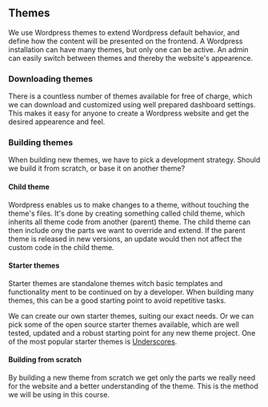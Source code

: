 ## Themes

We use Wordpress themes to extend Wordpress default behavior, and define how the content will be presented on the frontend. A Wordpress installation can have many themes, but only one can be active. An admin can easily switch between themes and thereby the website's appearence.

### Downloading themes
There is a countless number of themes available for free of charge, which we can download and customized using well prepared dashboard settings. This makes it easy for anyone to create a Wordpress website and get the desired appearence and feel.

### Building themes
When building new themes, we have to pick a development strategy. Should we build it from scratch, or base it on another theme?

#### Child theme
Wordpress enables us to make changes to a theme, without touching the theme's files. It's done by creating something called child theme, which inherits all theme code from another (parent) theme. The child theme can then include ony the parts we want to override and extend. If the parent theme is released in new versions, an update would then not affect the custom code in the child theme.

#### Starter themes
Starter themes are standalone themes witch basic templates and functionality ment to be continued on by a developer. When building many themes, this can be a good starting point to avoid repetitive tasks.

We can create our own starter themes, suiting our exact needs. Or we can pick some of the open source starter themes available, which are well tested, updated and a robust starting point for any new theme project. One of the most popular starter themes is [Underscores](http://underscores.me/ "Underscores project").

#### Building from scratch
By building a new theme from scratch we get only the parts we really need for the website and a better understanding of the theme. This is the method we will be using in this course.
